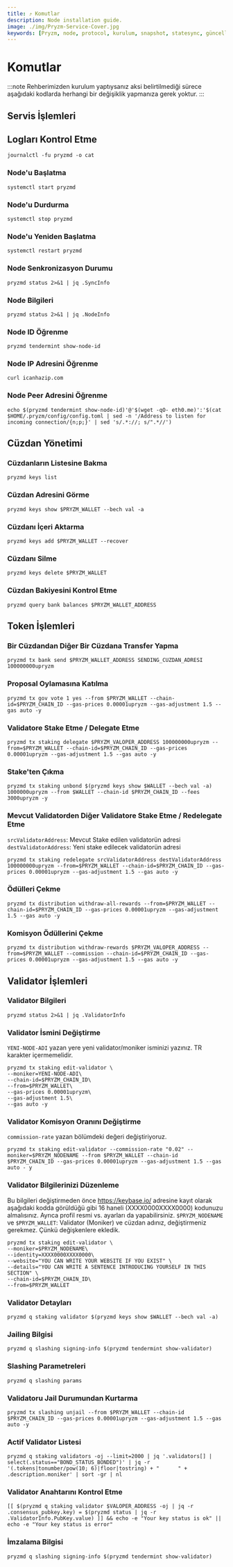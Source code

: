 ```yaml
---
title: ⤴️ Komutlar
description: Node installation guide.
image: ./img/Pryzm-Service-Cover.jpg
keywords: [Pryzm, node, protocol, kurulum, snapshot, statesync, güncelleme]
---
```


# Komutlar
:::note
Rehberimizden kurulum yaptıysanız aksi belirtilmediği sürece aşağıdaki kodlarda herhangi bir değişiklik yapmanıza gerek yoktur.
:::

## Servis İşlemleri

## Logları Kontrol Etme 
```
journalctl -fu pryzmd -o cat
```

### Node'u Başlatma
```
systemctl start pryzmd
```

### Node'u Durdurma
```
systemctl stop pryzmd
```

### Node'u Yeniden Başlatma
```
systemctl restart pryzmd
```

### Node Senkronizasyon Durumu
```
pryzmd status 2>&1 | jq .SyncInfo
```

### Node Bilgileri
```
pryzmd status 2>&1 | jq .NodeInfo
```

### Node ID Öğrenme
```
pryzmd tendermint show-node-id
```

### Node IP Adresini Öğrenme
```
curl icanhazip.com
```

### Node Peer Adresini Öğrenme
```
echo $(pryzmd tendermint show-node-id)'@'$(wget -qO- eth0.me)':'$(cat $HOME/.pryzm/config/config.toml | sed -n '/Address to listen for incoming connection/{n;p;}' | sed 's/.*://; s/".*//')
```

## Cüzdan Yönetimi

### Cüzdanların Listesine Bakma
```
pryzmd keys list
```

### Cüzdan Adresini Görme
```
pryzmd keys show $PRYZM_WALLET --bech val -a
```

### Cüzdanı İçeri Aktarma
```
pryzmd keys add $PRYZM_WALLET --recover
```

### Cüzdanı Silme
```
pryzmd keys delete $PRYZM_WALLET
```

### Cüzdan Bakiyesini Kontrol Etme
```
pryzmd query bank balances $PRYZM_WALLET_ADDRESS
```

## Token İşlemleri

### Bir Cüzdandan Diğer Bir Cüzdana Transfer Yapma
```
pryzmd tx bank send $PRYZM_WALLET_ADDRESS SENDING_CUZDAN_ADRESI 100000000upryzm
```

### Proposal Oylamasına Katılma
```
pryzmd tx gov vote 1 yes --from $PRYZM_WALLET --chain-id=$PRYZM_CHAIN_ID --gas-prices 0.00001upryzm --gas-adjustment 1.5 --gas auto -y
```

### Validatore Stake Etme / Delegate Etme
```
pryzmd tx staking delegate $PRYZM_VALOPER_ADDRESS 100000000upryzm --from=$PRYZM_WALLET --chain-id=$PRYZM_CHAIN_ID --gas-prices 0.00001upryzm --gas-adjustment 1.5 --gas auto -y
```

### Stake'ten Çıkma
```
pryzmd tx staking unbond $(pryzmd keys show $WALLET --bech val -a) 1000000upryzm --from $WALLET --chain-id $PRYZM_CHAIN_ID --fees 3000upryzm -y
```

### Mevcut Validatorden Diğer Validatore Stake Etme / Redelegate Etme
`srcValidatorAddress`: Mevcut Stake edilen validatorün adresi
`destValidatorAddress`: Yeni stake edilecek validatorün adresi
```
pryzmd tx staking redelegate srcValidatorAddress destValidatorAddress 100000000upryzm --from=$PRYZM_WALLET --chain-id=$PRYZM_CHAIN_ID --gas-prices 0.00001upryzm --gas-adjustment 1.5 --gas auto -y
```

### Ödülleri Çekme
```
pryzmd tx distribution withdraw-all-rewards --from=$PRYZM_WALLET --chain-id=$PRYZM_CHAIN_ID --gas-prices 0.00001upryzm --gas-adjustment 1.5 --gas auto -y
```

### Komisyon Ödüllerini Çekme
```
pryzmd tx distribution withdraw-rewards $PRYZM_VALOPER_ADDRESS --from=$PRYZM_WALLET --commission --chain-id=$PRYZM_CHAIN_ID --gas-prices 0.00001upryzm --gas-adjustment 1.5 --gas auto -y
```

## Validator İşlemleri

### Validator Bilgileri
```
pryzmd status 2>&1 | jq .ValidatorInfo
```

### Validator İsmini Değiştirme
`YENI-NODE-ADI` yazan yere yeni validator/moniker isminizi yazınız. TR karakter içermemelidir.
```
pryzmd tx staking edit-validator \
--moniker=YENI-NODE-ADI\
--chain-id=$PRYZM_CHAIN_ID\
--from=$PRYZM_WALLET\
--gas-prices 0.00001upryzm\
--gas-adjustment 1.5\
--gas auto -y
```

### Validator Komisyon Oranını Değiştirme
`commission-rate` yazan bölümdeki değeri değiştiriyoruz.
```
pryzmd tx staking edit-validator --commission-rate "0.02" --moniker=$PRYZM_NODENAME --from $PRYZM_WALLET --chain-id $PRYZM_CHAIN_ID --gas-prices 0.00001upryzm --gas-adjustment 1.5 --gas auto - y
```

### Validator Bilgilerinizi Düzenleme
Bu bilgileri değiştirmeden önce https://keybase.io/ adresine kayıt olarak aşağıdaki kodda görüldüğü gibi 16 haneli (XXXX0000XXXX0000) kodunuzu almalısınız. Ayrıca profil resmi vs. ayarları da yapabilirsiniz. 
`$PRYZM_NODENAME` ve `$PRYZM_WALLET`: Validator (Moniker) ve cüzdan adınız, değiştirmeniz gerekmez. Çünkü değişkenlere ekledik.
```
pryzmd tx staking edit-validator \
--moniker=$PRYZM_NODENAME\
--identity=XXXX0000XXXX0000\
--website="YOU CAN WRITE YOUR WEBSITE IF YOU EXIST" \
--details="YOU CAN WRITE A SENTENCE INTRODUCING YOURSELF IN THIS SECTION" \
--chain-id=$PRYZM_CHAIN_ID\
--from=$PRYZM_WALLET
```

### Validator Detayları
```
pryzmd q staking validator $(pryzmd keys show $WALLET --bech val -a)
```

### Jailing Bilgisi
```
pryzmd q slashing signing-info $(pryzmd tendermint show-validator)
```

### Slashing Parametreleri
```
pryzmd q slashing params
```

### Validatoru Jail Durumundan Kurtarma 
```
pryzmd tx slashing unjail --from $PRYZM_WALLET --chain-id $PRYZM_CHAIN_ID --gas-prices 0.00001upryzm --gas-adjustment 1.5 --gas auto -y
```

### Actif Validator Listesi
```
pryzmd q staking validators -oj --limit=2000 | jq '.validators[] | select(.status=="BOND_STATUS_BONDED")' | jq -r '(.tokens|tonumber/pow(10; 6)|floor|tostring) + " 	 " + .description.moniker' | sort -gr | nl
```

### Validator Anahtarını Kontrol Etme
```
[[ $(pryzmd q staking validator $VALOPER_ADDRESS -oj | jq -r .consensus_pubkey.key) = $(pryzmd status | jq -r .ValidatorInfo.PubKey.value) ]] && echo -e "Your key status is ok" || echo -e "Your key status is error"
```

### İmzalama Bilgisi
```
pryzmd q slashing signing-info $(pryzmd tendermint show-validator)
```
